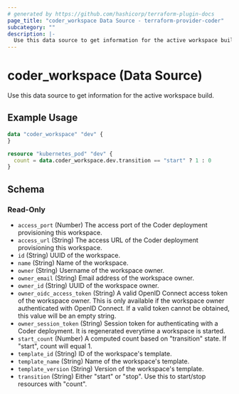 ```yaml
---
# generated by https://github.com/hashicorp/terraform-plugin-docs
page_title: "coder_workspace Data Source - terraform-provider-coder"
subcategory: ""
description: |-
  Use this data source to get information for the active workspace build.
---
```


# coder_workspace (Data Source)

Use this data source to get information for the active workspace build.

## Example Usage

```terraform
data "coder_workspace" "dev" {
}

resource "kubernetes_pod" "dev" {
  count = data.coder_workspace.dev.transition == "start" ? 1 : 0
}
```

<!-- schema generated by tfplugindocs -->
## Schema

### Read-Only

- `access_port` (Number) The access port of the Coder deployment provisioning this workspace.
- `access_url` (String) The access URL of the Coder deployment provisioning this workspace.
- `id` (String) UUID of the workspace.
- `name` (String) Name of the workspace.
- `owner` (String) Username of the workspace owner.
- `owner_email` (String) Email address of the workspace owner.
- `owner_id` (String) UUID of the workspace owner.
- `owner_oidc_access_token` (String) A valid OpenID Connect access token of the workspace owner. This is only available if the workspace owner authenticated with OpenID Connect. If a valid token cannot be obtained, this value will be an empty string.
- `owner_session_token` (String) Session token for authenticating with a Coder deployment. It is regenerated everytime a workspace is started.
- `start_count` (Number) A computed count based on "transition" state. If "start", count will equal 1.
- `template_id` (String) ID of the workspace's template.
- `template_name` (String) Name of the workspace's template.
- `template_version` (String) Version of the workspace's template.
- `transition` (String) Either "start" or "stop". Use this to start/stop resources with "count".
